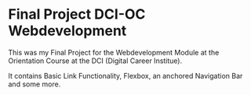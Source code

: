 # Final Project DCI-OC Webdevelopment

This was my Final Project for the Webdevelopment Module at the Orientation Course at the DCI (Digital Career Institue).

It contains Basic Link Functionality, Flexbox, an anchored Navigation Bar and some more.
